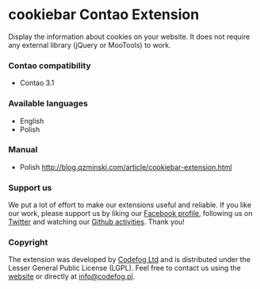 cookiebar Contao Extension
==========================

Display the information about cookies on your website. It does not require any external library (jQuery or MooTools) to work.

### Contao compatibility
- Contao 3.1

### Available languages
- English
- Polish

### Manual
- Polish http://blog.qzminski.com/article/cookiebar-extension.html

### Support us
We put a lot of effort to make our extensions useful and reliable. If you like our work, please support us by liking our [Facebook profile](http://facebook.com/Codefog), following us on [Twitter](https://twitter.com/codefog) and watching our [Github activities](http://github.com/codefog). Thank you!

### Copyright
The extension was developed by [Codefog Ltd](http://codefog.pl) and is distributed under the Lesser General Public License (LGPL). Feel free to contact us using the [website](http://codefog.pl) or directly at info@codefog.pl.
